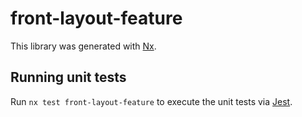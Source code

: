 # front-layout-feature

This library was generated with [Nx](https://nx.dev).

## Running unit tests

Run `nx test front-layout-feature` to execute the unit tests via [Jest](https://jestjs.io).
